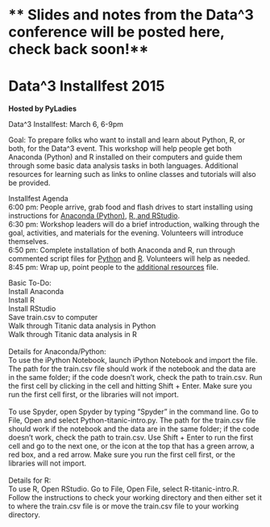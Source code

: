 ** Slides and notes from the Data^3 conference will be posted here, check back soon!**
====================
Data^3 Installfest 2015
====================

**Hosted by PyLadies**

Data^3 Installfest: March 6, 6-9pm

Goal: To prepare folks who want to install and learn about Python, R, or both, for the Data^3 event. This workshop will help people 
get both Anaconda (Python) and R installed on their computers and guide them through some basic data analysis tasks in both languages.
Additional resources for learning such as links to online classes and tutorials will also be provided.

Installfest Agenda<br />
6:00 pm: People arrive, grab food and flash drives to start installing using instructions for [Anaconda (Python)](install-python.md), 
[R, and RStudio](install-R.md).<br />
6:30 pm: Workshop leaders will do a brief introduction, walking through the goal, activities, and materials for the evening. 
Volunteers will introduce themselves.<br />
6:50 pm: Complete installation of both Anaconda and R, run through commented script files for [Python](Python-titanic-intro.py) 
and [R](R-titanic-intro.R). Volunteers will help as needed.<br />
8:45 pm: Wrap up, point people to the [additional resources](resources.md) file.<br />

Basic To-Do:<br />
Install Anaconda<br />
Install R<br />
Install RStudio<br />
Save train.csv to computer <br />
Walk through Titanic data analysis in Python <br />
Walk through Titanic data analysis in R <br />
<br />
Details for Anaconda/Python:<br />
To use the iPython Notebook, launch iPython Notebook and import the file. The path for the train.csv file should work if the notebook 
and the data are in the same folder;  if the code doesn’t work, check the path to train.csv. Run the first cell by clicking in the 
cell and hitting Shift + Enter. Make sure you run the first cell first, or the libraries will not import.<br />
<br />
To use Spyder, open Spyder by typing “Spyder” in the command line. Go to File, Open and select Python-titanic-intro.py. The path 
for the train.csv file should work if the notebook and the data are in the same folder;  if the code doesn’t work, check the path 
to train.csv. Use Shift + Enter to run the first cell and go to the next one, or the icon at the top that has a green arrow, a red 
box, and a red arrow. Make sure you run the first cell first, or the libraries will not import.<br />
<br />
Details for R:<br />
To use R, Open RStudio. Go to File, Open File, select R-titanic-intro.R. Follow the instructions to check your working directory 
and then either set it to where the train.csv file is or move the train.csv file to your working directory.<br />

